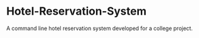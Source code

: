 Hotel-Reservation-System
========================

A command line hotel reservation system developed for a college project.